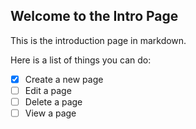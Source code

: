 ## Welcome to the Intro Page

This is the introduction page in markdown.

Here is a list of things you can do:
- [x] Create a new page
- [ ] Edit a page
- [ ] Delete a page
- [ ] View a page